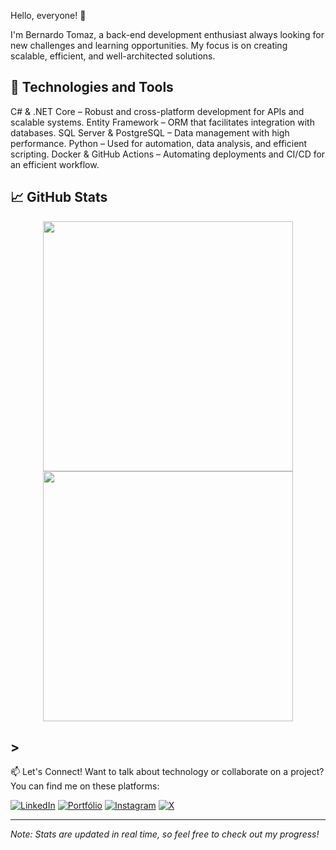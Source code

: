 Hello, everyone! 👋

I'm Bernardo Tomaz, a back-end development enthusiast always looking for new challenges and learning opportunities. My focus is on creating scalable, efficient, and well-architected solutions.

## 🚀 Technologies and Tools

C# & .NET Core – Robust and cross-platform development for APIs and scalable systems.
Entity Framework – ORM that facilitates integration with databases.
SQL Server & PostgreSQL – Data management with high performance.
Python – Used for automation, data analysis, and efficient scripting.
Docker & GitHub Actions – Automating deployments and CI/CD for an efficient workflow.  

## 📈 GitHub Stats

<div align="center">
  <img src="https://github-readme-stats.vercel.app/api?username=BernTomaz&show_icons=true&theme=radical" width="400">
  <img src="https://github-readme-stats.vercel.app/api/top-langs/?username=BernTomaz&layout=compact&theme=radical&hide=javascript,html" width="400">
</div>

## >
📫 Let's Connect!
Want to talk about technology or collaborate on a project? You can find me on these platforms:

[![LinkedIn](https://img.shields.io/badge/LinkedIn-0077B5?style=for-the-badge&logo=linkedin&logoColor=white)](https://www.linkedin.com/in/bernardo-tomaz-493a78136)
[![Portfólio](https://img.shields.io/badge/Portfólio-FF5722?style=for-the-badge&logo=google-chrome&logoColor=white)](https://berndev.online/)
[![Instagram](https://img.shields.io/badge/Instagram-E4405F?style=for-the-badge&logo=instagram&logoColor=white)](https://www.instagram.com/bern_tomaz/)
[![X](https://img.shields.io/badge/X-1DA1F2?style=for-the-badge&logo=x&logoColor=white)](https://twitter.com/Bern_30)

---

*Note: Stats are updated in real time, so feel free to check out my progress!*

